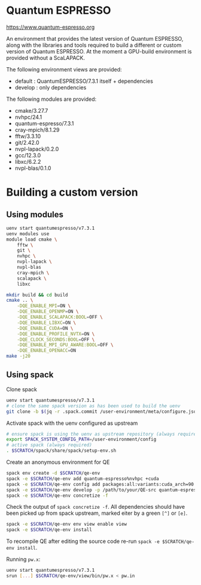 # Quantum ESPRESSO

https://www.quantum-espresso.org

An environment that provides the latest version of Quantum ESPRESSO, along with the libraries and tools required to build a different or custom version of Quantum ESPRESSO.
At the moment a GPU-build environment is provided without a ScaLAPACK.

The following environment views are provided:

* default : QuantumESPRESSO/7.3.1 itself + dependencies
* develop : only dependencies

The following modules are provided:

* cmake/3.27.7
* nvhpc/24.1
* quantum-espresso/7.3.1
* cray-mpich/8.1.29
* fftw/3.3.10
* git/2.42.0
* nvpl-lapack/0.2.0
* gcc/12.3.0
* libxc/6.2.2
* nvpl-blas/0.1.0

# Building a custom version

## Using modules

```bash
uenv start quantumespresso/v7.3.1
uenv modules use
module load cmake \
    fftw \
    git \
    nvhpc \
    nvpl-lapack \
    nvpl-blas
    cray-mpich \
    scalapack \
    libxc

mkdir build && cd build
cmake .. \
    -DQE_ENABLE_MPI=ON \
    -DQE_ENABLE_OPENMP=ON \
    -DQE_ENABLE_SCALAPACK:BOOL=OFF \
    -DQE_ENABLE_LIBXC=ON \
    -DQE_ENABLE_CUDA=ON \
    -DQE_ENABLE_PROFILE_NVTX=ON \
    -DQE_CLOCK_SECONDS:BOOL=OFF \
    -DQE_ENABLE_MPI_GPU_AWARE:BOOL=OFF \
    -DQE_ENABLE_OPENACC=ON
make -j20
```


## Using spack

Clone spack
```bash
uenv start quantumespresso/v7.3.1
# clone the same spack version as has been used to build the uenv
git clone -b $(jq -r .spack.commit /user-environment/meta/configure.json) $(jq -r .spack.repo /user-environment/meta/configure.json) $SCRATCH/spack
```

Activate spack with the uenv configured as upstream
```bash
# ensure spack is using the uenv as upstream repository (always required)
export SPACK_SYSTEM_CONFIG_PATH=/user-environment/config
# active spack (always required)
. $SCRATCH/spack/share/spack/setup-env.sh
```

Create an anonymous environment for QE
```bash
spack env create -d $SCRATCH/qe-env
spack -e $SCRATCH/qe-env add quantum-espresso%nvhpc +cuda
spack -e $SCRATCH/qe-env config add packages:all:variants:cuda_arch=90
spack -e $SCRATCH/qe-env develop -p /path/to/your/QE-src quantum-espresso@=develop
spack -e $SCRATCH/qe-env concretize -f
```

Check the output of `spack concretize -f`. All dependencies should have been picked up from spack upstream, marked eiter by a green `[^]` or `[e]`.


```bash
spack -e $SCRATCH/qe-env env view enable view
spack -e $SCRATCH/qe-env install
```

To recompile QE after editing the source code re-run `spack -e $SCRATCH/qe-env install`.

Running `pw.x`:
```bash
uenv start quantumespresso/v7.3.1
srun [...] $SCRATCH/qe-env/view/bin/pw.x < pw.in
```





